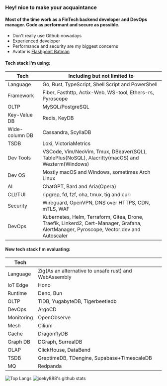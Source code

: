 ### Hey! nice to make your acquaintance

#### Most of the time work as a FinTech backend developer and DevOps manager. Code as performant and secure as possible.

* Don't really use Github nowadays
* Experienced developer
* Performance and security are my biggest concerns
* Avatar is [Flashpoint Batman](https://vsbattles.fandom.com/wiki/Batman_(Thomas_Wayne))

#### Tech stack I'm using:

| Tech           | Including but not limited to                                                                                                            |
| -------------- | --------------------------------------------------------------------------------------------------------------------------------------- |
| Language       | Go, Rust, TypeScript, Shell Script and PowerShell                                                                                       |
| Framework      | Fiber, Fasthttp, Actix-Web, WS-tool, Ethers-rs, Pyroscope                                                                               |
| OLTP           | MySQL/PostgreSQL                                                                                                                        |
| Key-Value DB   | Redis, KeyDB                                                                                                                            |
| Wide-column DB | Cassandra, ScyllaDB                                                                                                                     |
| TSDB           | Loki, VictoriaMetrics                                                                                                                   |
| Dev Tools      | VSCode, Vim/NeoVim, Tmux, DBeaver(SQL), TablePlus(NoSQL), Alacritty(macOS) and Wezterm(Windows)                                         |
| Dev OS         | Mostly macOS and Windows, sometimes Arch Linux                                                                                          |
| AI             | ChatGPT, Bard and Aria(Opera)                                                                                                           |
| CLI/TUI        | ripgrep, fd, fzf, oha, tmux, tig and curl                                                                                               |
| Security       | Wireguard, OpenVPN, DNS over HTTPS, CDN, mTLS, WAF                                                                                      |
| DevOps         | Kubernetes, Helm, Terraform, Gitea, Drone, Traefik, Linkerd2, Cert-Manager, Grafana, AlertManager, Pyroscope, Vector.dev and Autoscaler |

#### New tech stack I'm evaluating:

| Tech       |                                                       |
| ---------- | ----------------------------------------------------- |
| Language   | Zig(As an alternative to unsafe rust) and WebAssembly |
| IoT Edge   | Hono                                                  |
| Runtime    | Deno, Bun                                             |
| OLTP       | TiDB, YugabyteDB, Tigerbeetledb                       |
| DevOps     | ArgoCD                                                |
| Monitoring | OpenObserve                                           |
| Mesh       | Cilium                                                |
| Cache      | DragonflyDB                                           |
| Graph DB   | DGraph, SurrealDB                                     |
| OLAP       | ClickHouse, DataBend                                  |
| TSDB       | GreptimeDB, TDengine, Supabase+TimescaleDB            |
| MQ         | Redpanda                                              |

![Top Langs](https://github-readme-stats.vercel.app/api/top-langs/?username=joeky888&hide=html&theme=dark)
![joeky888's github stats](https://github-readme-stats.vercel.app/api?username=joeky888&show_icons=true&count_private=true&line_height=40&theme=synthwave)

